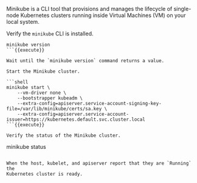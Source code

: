Minikube is a CLI tool that provisions and manages the lifecycle of single-node
Kubernetes clusters running inside Virtual Machines (VM) on your local system.

Verify the `minikube` CLI is installed.

```shell
minikube version
```{{execute}}

Wait until the `minikube version` command returns a value.

Start the Minikube cluster.

```shell
minikube start \
    --vm-driver none \
    --bootstrapper kubeadm \
    --extra-config=apiserver.service-account-signing-key-file=/var/lib/minikube/certs/sa.key \
    --extra-config=apiserver.service-account-issuer=https://kubernetes.default.svc.cluster.local
```{{execute}}

Verify the status of the Minikube cluster.

```
minikube status
```{{execute}}

When the host, kubelet, and apiserver report that they are `Running` the
Kubernetes cluster is ready.
